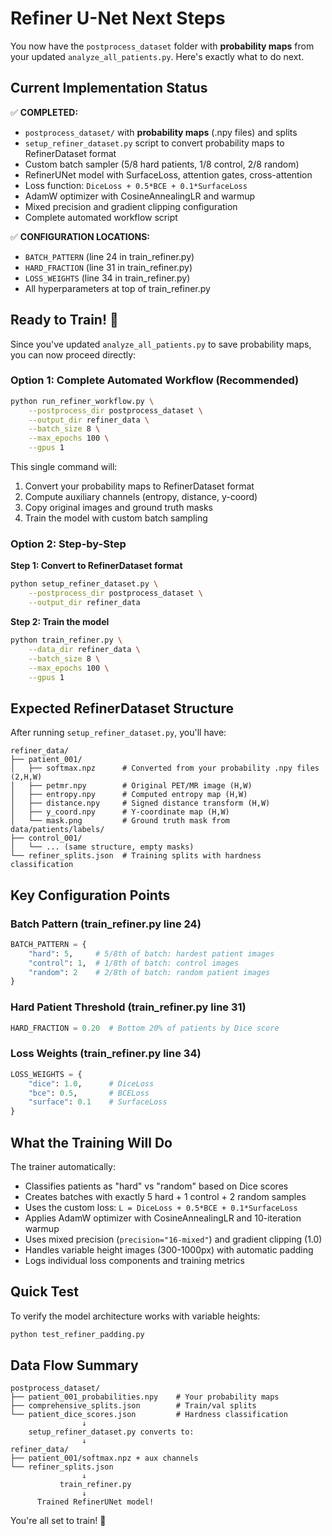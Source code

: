 # Refiner U-Net Next Steps

You now have the `postprocess_dataset` folder with **probability maps** from your updated `analyze_all_patients.py`. Here's exactly what to do next.

## Current Implementation Status

✅ **COMPLETED:**
- `postprocess_dataset/` with **probability maps** (.npy files) and splits
- `setup_refiner_dataset.py` script to convert probability maps to RefinerDataset format
- Custom batch sampler (5/8 hard patients, 1/8 control, 2/8 random)
- RefinerUNet model with SurfaceLoss, attention gates, cross-attention
- Loss function: `DiceLoss + 0.5*BCE + 0.1*SurfaceLoss`
- AdamW optimizer with CosineAnnealingLR and warmup
- Mixed precision and gradient clipping configuration
- Complete automated workflow script

✅ **CONFIGURATION LOCATIONS:**
- `BATCH_PATTERN` (line 24 in train_refiner.py)
- `HARD_FRACTION` (line 31 in train_refiner.py) 
- `LOSS_WEIGHTS` (line 34 in train_refiner.py)
- All hyperparameters at top of train_refiner.py

## Ready to Train! 🚀

Since you've updated `analyze_all_patients.py` to save probability maps, you can now proceed directly:

### Option 1: Complete Automated Workflow (Recommended)

```bash
python run_refiner_workflow.py \
    --postprocess_dir postprocess_dataset \
    --output_dir refiner_data \
    --batch_size 8 \
    --max_epochs 100 \
    --gpus 1
```

This single command will:
1. Convert your probability maps to RefinerDataset format
2. Compute auxiliary channels (entropy, distance, y-coord)
3. Copy original images and ground truth masks
4. Train the model with custom batch sampling

### Option 2: Step-by-Step

**Step 1: Convert to RefinerDataset format**
```bash
python setup_refiner_dataset.py \
    --postprocess_dir postprocess_dataset \
    --output_dir refiner_data
```

**Step 2: Train the model**
```bash
python train_refiner.py \
    --data_dir refiner_data \
    --batch_size 8 \
    --max_epochs 100 \
    --gpus 1
```

## Expected RefinerDataset Structure

After running `setup_refiner_dataset.py`, you'll have:
```
refiner_data/
├── patient_001/
│   ├── softmax.npz      # Converted from your probability .npy files (2,H,W)
│   ├── petmr.npy        # Original PET/MR image (H,W)
│   ├── entropy.npy      # Computed entropy map (H,W)
│   ├── distance.npy     # Signed distance transform (H,W)
│   ├── y_coord.npy      # Y-coordinate map (H,W)
│   └── mask.png         # Ground truth mask from data/patients/labels/
├── control_001/
│   └── ... (same structure, empty masks)
└── refiner_splits.json  # Training splits with hardness classification
```

## Key Configuration Points

### Batch Pattern (train_refiner.py line 24)
```python
BATCH_PATTERN = {
    "hard": 5,     # 5/8th of batch: hardest patient images  
    "control": 1,  # 1/8th of batch: control images
    "random": 2    # 2/8th of batch: random patient images
}
```

### Hard Patient Threshold (train_refiner.py line 31)
```python
HARD_FRACTION = 0.20  # Bottom 20% of patients by Dice score
```

### Loss Weights (train_refiner.py line 34)
```python
LOSS_WEIGHTS = {
    "dice": 1.0,      # DiceLoss
    "bce": 0.5,       # BCELoss  
    "surface": 0.1    # SurfaceLoss
}
```

## What the Training Will Do

The trainer automatically:
- Classifies patients as "hard" vs "random" based on Dice scores
- Creates batches with exactly 5 hard + 1 control + 2 random samples
- Uses the custom loss: `L = DiceLoss + 0.5*BCE + 0.1*SurfaceLoss`
- Applies AdamW optimizer with CosineAnnealingLR and 10-iteration warmup
- Uses mixed precision (`precision="16-mixed"`) and gradient clipping (1.0)
- Handles variable height images (300-1000px) with automatic padding
- Logs individual loss components and training metrics

## Quick Test

To verify the model architecture works with variable heights:
```bash
python test_refiner_padding.py
```

## Data Flow Summary

```
postprocess_dataset/
├── patient_001_probabilities.npy    # Your probability maps
├── comprehensive_splits.json        # Train/val splits
└── patient_dice_scores.json         # Hardness classification
                ↓
    setup_refiner_dataset.py converts to:
                ↓  
refiner_data/
├── patient_001/softmax.npz + aux channels
└── refiner_splits.json
                ↓
           train_refiner.py
                ↓
      Trained RefinerUNet model!
```

You're all set to train! 🎉